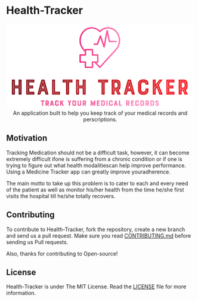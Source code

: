 # Health-Tracker

<p align="center">
    <img src="assets/Logo.PNG" alt="Logo" border="0" width="500px">
    <br>An application built to help you keep track of your medical records and perscriptions. 
</p>

## Motivation

Tracking Medication should not be a difficult task, however, it can become extremely difficult ifone is suffering from a chronic condition or if one is trying to figure out what health modalitiescan help improve performance. Using a Medicine Tracker app can greatly improve youradherence.

The main motto to take up this problem is to cater to each and every need of the patient as well as monitor his/her health from the time he/she first visits the hospital till he/she totally recovers.

## Contributing 

To contribute to Health-Tracker, fork the repository, create a new branch and send us a pull request. Make sure you read [CONTRIBUTING.md](https://github.com/SVijayB/Health-Tracker/blob/master/.github/CONTRIBUTING.md) before sending us Pull requests. 

Also, thanks for contributing to Open-source!

## License 

Health-Tracker is under The MIT License. Read the [LICENSE](https://github.com/SVijayB/Health-Tracker/blob/master/LICENSE) file for more information.   